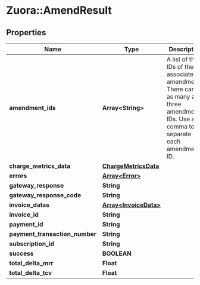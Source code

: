 # Zuora::AmendResult

## Properties
Name | Type | Description | Notes
------------ | ------------- | ------------- | -------------
**amendment_ids** | **Array&lt;String&gt;** | A list of the IDs of the associated amendments. There can be as many as three amendment IDs. Use a comma to separate each amendment ID.  | [optional] 
**charge_metrics_data** | [**ChargeMetricsData**](ChargeMetricsData.md) |  | [optional] 
**errors** | [**Array&lt;Error&gt;**](Error.md) |  | [optional] 
**gateway_response** | **String** |  | [optional] 
**gateway_response_code** | **String** |  | [optional] 
**invoice_datas** | [**Array&lt;InvoiceData&gt;**](InvoiceData.md) |  | [optional] 
**invoice_id** | **String** |  | [optional] 
**payment_id** | **String** |  | [optional] 
**payment_transaction_number** | **String** |  | [optional] 
**subscription_id** | **String** |  | [optional] 
**success** | **BOOLEAN** |  | [optional] 
**total_delta_mrr** | **Float** |  | [optional] 
**total_delta_tcv** | **Float** |  | [optional] 


